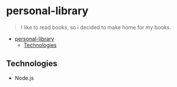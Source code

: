 # personal-library
> I like to read books, so i decided to make home for my books. 
  
- [personal-library](#personal-library)
  - [Technologies](#technologies)

## Technologies
* Node.js